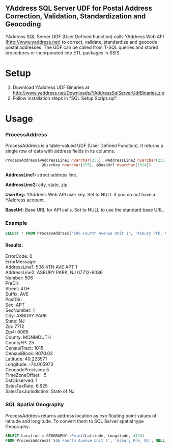 ## YAddress SQL Server UDF for Postal Address Correction, Validation, Standardization and Geocoding

YAddress SQL Server UDF (User Defined Function) calls YAddress Web API (http://www.yaddress.net)
to correct, validate, standardize and geocode postal addresses.
The UDF can be called from T-SQL queries and stored procedures or incorporated into ETL packages in SSIS. 

# Setup

1. Download YAddress UDF Binaries at http://www.yaddress.net/Downloads/YAddressSqlServerUdfBinaries.zip
2. Follow installation steps in "SQL Setup Script.sql". 


# Usage

### ProcessAddress

ProcessAddress is a table-valued UDF (User Defined Function). It returns a single row of data
with address fields in its columns.

```sql
ProcessAddress(@AddressLine1 nvarchar(255), @AddressLine2 nvarchar(255),
				@UserKey nvarchar(255), @BaseUrl nvarchar(1024))
```
**AddressLine1:** street address line.

**AddressLine2:** city, state, zip.

**UserKey:** YAddress Web API user key. Set to NULL if you do not have a YAddress account.

**BaseUrl:** Base URL for API calls. Set to NULL to use the standard base URL.

### Example
```sql
SELECT * FROM ProcessAddress('506 Fourth Avenue Unit 1', 'Asbury Prk, NJ', NULL, NULL) 
```
#### Results:
ErrorCode: 0<br>
ErrorMessage:<br>
AddressLine1: 506 4TH AVE APT 1<br>
AddressLine2: ASBURY PARK, NJ 07712-6086<br>
Number: 506<br>
PreDir:<br>
Street: 4TH<br>
Suffix: AVE<br>
PostDir:<br>
Sec: APT<br>
SecNumber: 1<br>
City: ASBURY PARK<br>
State: NJ<br>
Zip: 7712<br>
Zip4: 6086<br>
County: MONMOUTH<br>
CountyFP: 25<br>
CensusTract: 1015<br>
CensusBlock: 8070.03<br>
Latitude: 40.223571<br>
Longitude: -74.005973<br>
GeocodePrecision: 5 <br>
TimeZoneOffset: -5<br>
DstObserved: 1<br>
SalesTaxRate: 6.625<br>
SalesTaxJurisdiction: State of NJ

### SQL Spatial Geography

ProcessAddress returns address location as two floating point values of latitude and longitude. To convert them to SQL Server spatial type Geography: 

```sql
SELECT Location = GEOGRAPHY::Point(Latitude, Longitude, 4326)
FROM ProcessAddress('506 Fourth Avenue Unit 1', 'Asbury Prk, NJ', NULL, NULL) 
```

